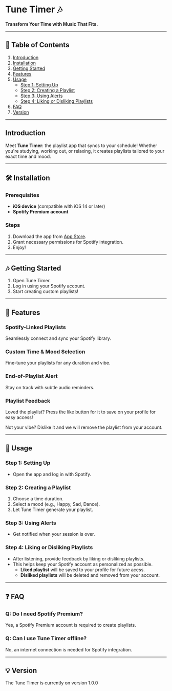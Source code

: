 # Tune Timer 🎶

**Transform Your Time with Music That Fits.**

---

## 📖 Table of Contents  
1. [Introduction](#introduction)  
2. [Installation](#installation)  
3. [Getting Started](#getting-started)  
4. [Features](#features)
5. [Usage](#usage)  
   - [Step 1: Setting Up](#step-1-setting-up)  
   - [Step 2: Creating a Playlist](#step-2-creating-a-playlist)  
   - [Step 3: Using Alerts](#step-3-using-alerts)
   - [Step 4: Liking or Disliking Playlists](#step-4-liking-or-disliking-playlists)  
6. [FAQ](#faq)  
7. [Version](#version) 

---

## Introduction  
Meet **Tune Timer**: the playlist app that syncs to your schedule! Whether you're studying, working out, or relaxing, it creates playlists tailored to your exact time and mood.  

---

## 🛠 Installation  
### Prerequisites  
- **iOS device** (compatible with iOS 14 or later)  
- **Spotify Premium account**  

### Steps  
1. Download the app from [App Store](#link-to-app).  
2. Grant necessary permissions for Spotify integration.  
3. Enjoy!  

---

## 🎶 Getting Started  
1. Open Tune Timer.  
2. Log in using your Spotify account.  
3. Start creating custom playlists!  

---

## 🌟 Features  

### Spotify-Linked Playlists  
Seamlessly connect and sync your Spotify library.  

### Custom Time & Mood Selection  
Fine-tune your playlists for any duration and vibe.  

### End-of-Playlist Alert  
Stay on track with subtle audio reminders.  

### Playlist Feedback
Loved the playlist? 
Press the like button for it to save on your profile for easy access!

Not your vibe? 
Dislike it and we will remove the playlist from your account.

---

## 🌟 Usage  

### Step 1: Setting Up  
- Open the app and log in with Spotify.  

### Step 2: Creating a Playlist  
1. Choose a time duration.  
2. Select a mood (e.g., Happy, Sad, Dance).  
3. Let Tune Timer generate your playlist.  

### Step 3: Using Alerts  
- Get notified when your session is over.

### Step 4: Liking or Disliking Playlists  
- After listening, provide feedback by liking or disliking playlists.  
- This helps keep your Spotify account as personalized as possible.
  - **Liked playlist** will be saved to your profile for future acess. 
  - **Disliked playlists** will be deleted and removed from your account.

---

## ❓ FAQ  

### **Q: Do I need Spotify Premium?**  
Yes, a Spotify Premium account is required to create playlists.  

### **Q: Can I use Tune Timer offline?**  
No, an internet connection is needed for Spotify integration.  

---
## 💡 Version

The Tune Timer is currently on version 1.0.0


